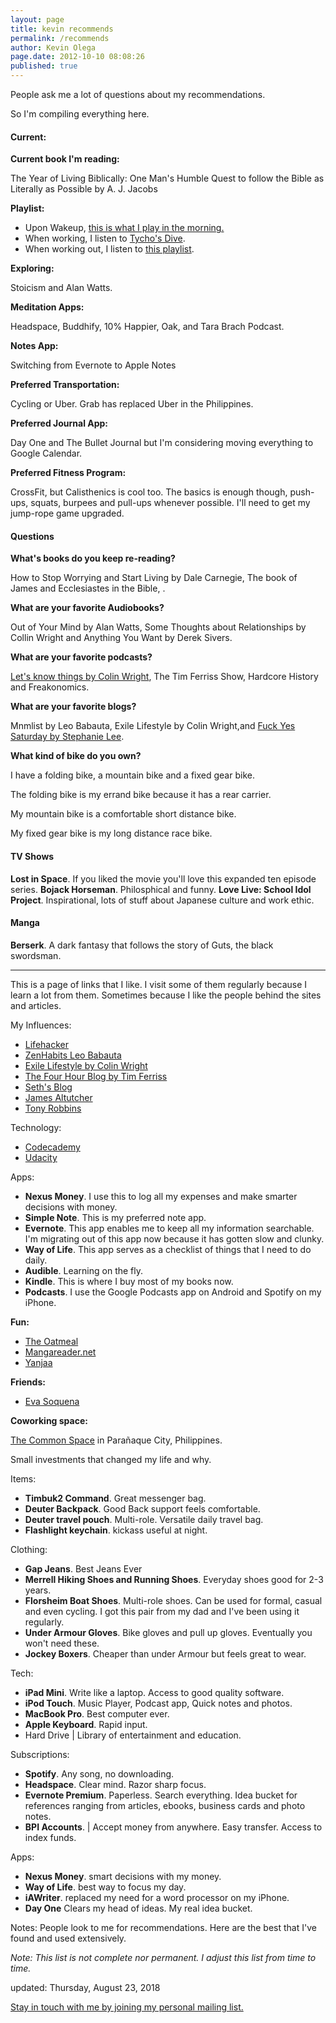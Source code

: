 ```yaml
---
layout: page
title: kevin recommends
permalink: /recommends
author: Kevin Olega
page.date: 2012-10-10 08:08:26
published: true
---
```


People ask me a lot of questions about my recommendations.

So I'm compiling everything here.

#### Current:

**Current book I'm reading:** 

The Year of Living Biblically: One Man's Humble Quest to follow the Bible as Literally as Possible by A. J. Jacobs

**Playlist:** 

- Upon Wakeup, [this is what I play in the morning.][1]
- When working, I listen to [Tycho's Dive][2].
- When working out, I listen to [this playlist][3].

**Exploring:**

Stoicism and Alan Watts.

**Meditation Apps:**

Headspace,  Buddhify, 10% Happier, Oak, and Tara Brach Podcast.

**Notes App:** 

Switching from Evernote to Apple Notes

**Preferred Transportation:**

Cycling or Uber. Grab has replaced Uber in the Philippines.

**Preferred Journal App:**

Day One and The Bullet Journal but I'm considering moving everything to Google Calendar.

**Preferred Fitness Program:**

CrossFit, but Calisthenics is cool too. The basics is enough though, push-ups, squats, burpees and pull-ups whenever possible. I'll need to get my jump-rope game upgraded.

#### Questions

**What's books do you keep re-reading?**

How to Stop Worrying and Start Living by Dale Carnegie, The book of James and Ecclesiastes in the Bible, .

**What are your favorite Audiobooks?**

Out of Your Mind by Alan Watts, Some Thoughts about Relationships by Collin Wright and Anything You Want by Derek Sivers.

**What are your favorite podcasts?**

[Let's know things by Colin Wright][4], The Tim Ferriss Show, Hardcore History and Freakonomics.

**What are your favorite blogs?**

Mnmlist by Leo Babauta, Exile Lifestyle by Colin Wright,and [Fuck Yes Saturday by Stephanie Lee][5].

**What kind of bike do you own?**

I have a folding bike, a mountain bike and a fixed gear bike. 

The folding bike is my errand bike because it has a rear carrier.

My mountain bike is a comfortable short distance bike.

My fixed gear bike is my long distance race bike.

#### TV Shows

**Lost in Space**. If you liked the movie you'll love this expanded ten episode series.
**Bojack Horseman**. Philosphical and funny.
**Love Live: School Idol Project**. Inspirational, lots of stuff about Japanese culture and work ethic.

#### Manga
**Berserk**. A dark fantasy that follows the story of Guts, the black swordsman.

---- 

This is a page of links that I like. I visit some of them regularly because I learn a lot from them. Sometimes because I like the people behind the sites and articles.

My Influences:

*   [Lifehacker][6]
*   [ZenHabits Leo Babauta][7]
*   [Exile Lifestyle by Colin Wright][8]
*   [The Four Hour Blog by Tim Ferriss][9]
*   [Seth's Blog][10]
*   [James Altutcher][11]
*   [Tony Robbins][12]

Technology:

*   [Codecademy][13]
*   [Udacity][14]

Apps:

*   **Nexus Money**. I use this to log all my expenses and make smarter decisions with money.
*   **Simple Note**. This is my preferred note app.
*   **Evernote**. This app enables me to keep all my information searchable. I'm migrating out of this app now because it has gotten slow and clunky.
*   **Way of Life**. This app serves as a checklist of things that I need to do daily.
*   **Audible**. Learning on the fly.
*   **Kindle**. This is where I buy most of my books now.
*   **Podcasts**. I use the Google Podcasts app on Android and Spotify on my iPhone.

**Fun:**

*   [The Oatmeal][15]
*   [Mangareader.net][16]
*   [Yanjaa][17]

**Friends:**

- [Eva Soquena][18]

**Coworking space:** 

[The Common Space][19] in Parañaque City, Philippines.


Small investments that changed my life and why.

Items:
 - **Timbuk2 Command**. Great messenger bag.
- **Deuter Backpack**. Good Back support feels comfortable.
- **Deuter travel pouch**. Multi-role. Versatile daily travel bag.
- **Flashlight keychain**. kickass useful at night.

Clothing:
- **Gap Jeans**. Best Jeans Ever
- **Merrell Hiking Shoes and Running Shoes**. Everyday shoes good for 2-3 years. 
- **Florsheim Boat Shoes**. Multi-role shoes. Can be used for formal, casual and even cycling. I got this pair from my dad and I've been using it regularly.
- **Under Armour Gloves**. Bike gloves and pull up gloves. Eventually you won't need these.
- **Jockey Boxers**. Cheaper than under Armour but feels great to wear.

Tech:
- **iPad Mini**. Write like a laptop. Access to good quality software.
- **iPod Touch**. Music Player, Podcast app, Quick notes and photos.
- **MacBook Pro**. Best computer ever.
- **Apple Keyboard**. Rapid input.
- Hard Drive | Library of entertainment and education.

Subscriptions:
- **Spotify**. Any song, no downloading. 
- **Headspace**. Clear mind. Razor sharp focus. 
- **Evernote Premium**. Paperless. Search everything. Idea bucket for references ranging from articles, ebooks, business cards and photo notes.
- **BPI Accounts**. | Accept money from anywhere. Easy transfer. Access to index funds.

Apps:
- **Nexus Money**. smart decisions with my money.
- **Way of Life**. best way to focus my day.
- **iAWriter**.  replaced my need for a word processor on my iPhone.
- **Day One** Clears my head of ideas. My real idea bucket.

Notes:
People look to me for recommendations. Here are the best that I've found and used extensively. 

_Note: This list is not complete nor permanent. I adjust this list from time to time._

updated: Thursday, August 23, 2018

[Stay in touch with me by joining my personal mailing list.][20]

[1]:	https://open.spotify.com/user/spotifyusa/playlist/3uz1GV5nKYM4XPhBJagqgy
[2]:	https://open.spotify.com/album/7xmuaP4wdzra1MaQizHioZ?si=q5SE7GEvRU6qBzhKnN8EdA
[3]:	https://open.spotify.com/user/12147856240/playlist/64FFgiVt8xK9g2CXA62Swm?si=pW2bXVi1R5yqzvmfXGrDGw
[4]:	http://letsknowthings.com/
[5]:	http://thefyslife.com/
[6]:	http://lifehacker.com
[7]:	http://zenhabits.net
[8]:	http://exilelifestyle.com
[9]:	http://fourhourworkweek.com/blog
[10]:	http://sethgodin.typepad.com/
[11]:	https://jamesaltucher.com/
[12]:	http://TonyRobbins.com
[13]:	http://codecademy.com
[14]:	http://udacity.com
[15]:	http://theoatmeal.com
[16]:	http://mangareader.net
[17]:	http://yanjaa.com
[18]:	http://itsevamarie.blogspot.com
[19]:	https://www.thecommonspace.ph
[20]:	http://eepurl.com/oCUar
